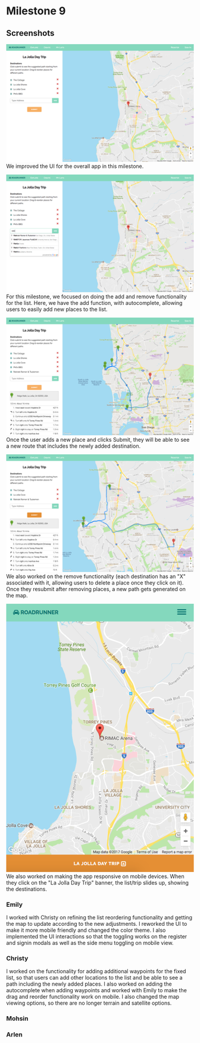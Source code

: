 # Milestone 9
## Screenshots
![Milestone9-Screenshot1](milestone9-imgs/milestone9-1.png)
We improved the UI for the overall app in this milestone.

![Milestone9-Screenshot2](milestone9-imgs/milestone9-2.png)
For this milestone, we focused on doing the add and remove functionality for the list. Here, we have the add function, with autocomplete, allowing users to easily add new places to the list.

![Milestone9-Screenshot3](milestone9-imgs/milestone9-3.png)
Once the user adds a new place and clicks Submit, they will be able to see a new route that includes the newly added destination.

![Milestone9-Screenshot4](milestone9-imgs/milestone9-4.png)
We also worked on the remove functionality (each destination has an "X" associated with it, allowing users to delete a place once they click on it). Once they resubmit after removing places, a new path gets generated on the map.

![Milestone9-Screenshot5](milestone9-imgs/milestone9-5.png)
We also worked on making the app responsive on mobile devices. When they click on the "La Jolla Day Trip" banner, the list/trip slides up, showing the destinations.


### Emily
I worked with Christy on refining the list reordering functionality and getting the map to update according to the new adjustments. I reworked the UI to make it more mobile friendly and changed the color theme. I also implemented the UI interactions so that the toggling works on the register and signin modals as well as the side menu toggling on mobile view.

### Christy
I worked on the functionality for adding additional waypoints for the fixed list, so that users can add other locations to the list and be able to see a path including the newly added places. I also worked on adding the autocomplete when adding waypoints and worked with Emily to make the drag and reorder functionality work on mobile. I also changed the map viewing options, so there are no longer terrain and satellite options.

### Mohsin

### Arlen
